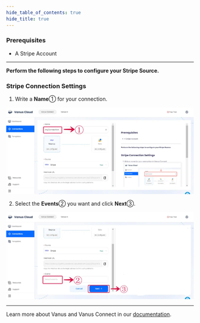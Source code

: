 ```yaml
--- 
hide_table_of_contents: true
hide_title: true
---
```


### Prerequisites

- A Stripe Account

---

**Perform the following steps to configure your Stripe Source.**

### Stripe Connection Settings

1. Write a **Name**① for your connection.

![stripe_source_1.webp](images/stripe_source_1.webp)

2. Select the **Events**② you want and click **Next**③.

![stripe_source_2.webp](images/stripe_source_2.webp)

---

Learn more about Vanus and Vanus Connect in our [documentation](https://docs.vanus.ai).
